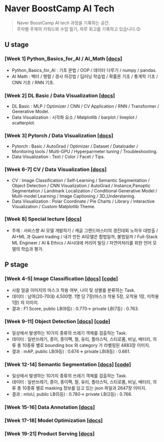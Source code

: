 
# Naver BoostCamp AI Tech
> Naver BoostCamp AI tech 과정을 기록하는 공간.  
> 주차별 주제의 키워드와 수업 필기, 하루 회고를 기록하고 있습니다.:blush:  

## U stage
### [Week 1] Python_Basics_for_AI / AI_Math [[docs]](./week01)
- Python_Basics_for_AI : 기초 문법 / OOP / 데이터 다루기 / numpy / pandas.  
- AI Math : 벡터 / 행렬 / 경사 하강법 / 딥러닝 학습법 / 확률론 기초 / 통계학 기초 / CNN 기초 / RNN 기초.  
### [Week 2] DL Basic / Data Visualization [[docs]](./week02)
- DL Basic : MLP / Optimizer / CNN / CV Application / RNN / Transformer / Generative Model.  
- Data Visualization : 시각화 요소 / Matplotlib / barplot / lineplot / scatterplot.  
### [Week 3] Pytorch / Data Visualization [[docs]](./week03)
- Pytorch : Basic / AutoGrad / Optimizer / Dataset / Dataloader / Monitoring tools / Multi-GPU / Hyperparmeter tuning / Troubleshooting.  
- Data Visualization : Text / Color / Facet / Tips.  
### [Week 6-7] CV / Data Visualization [[docs]](./week06-7)
- CV : Image Classification / Self-Learning / Semantic Segmentation / Object Detection / CNN Visualization / AutoGrad / Instance,Panoptic Segmentation / Landmark Localization / Conditional Generative Model / Multi-model Learning / Image Captioning / 3D_Understaning.  
- Data Visualization : Polar Coordinate / Pie Charts / Library / Interactive Visualization / Custom Matplotlib Theme.  
### [Week 8] Special lecture [[docs]](./week08)
- 주제 : 서비스향 AI 모델 개발하기 / 캐글 그랜드마스터의 경진대회 노하우 대방출 / AI+ML 과 Quant trading / 내가 만든 AI모델은 합법일까, 불법일까 / Full-Stack ML Engineer / AI & Ethics / AI시대에 커리어 빌딩 / 자연어처리를 위한 언어 모델의 학습과 평가.  

## P stage
### [Week 4-5] Image Classification [[docs]](./week04-5) [[code]](https://github.com/wonsgong/image-classification-level1-21)
- 사람 얼굴 이미지의 마스크 착용 여부, 나이 및 성별를 분류하는 Task.
- 데이터 : 남여(20-70대) 4,500명. 1명 당 7장(마스크 착용 5장, 오착용 1장, 미착용1장) 의 이미지.
- 결과 : F1 Score, public LB(9등) :  0.770-> private LB(7등) : 0.763.

### [Week 9-11] Object Detection [[docs]](./week09-11) [[code]](https://github.com/wonsgong/object-detection-level2-cv-05)
- 일상에서 발생하는 10가지 종류의 쓰레기 객체를 검출하는 Task.  
- 데이터 : 일반쓰레기, 종이, 종이팩, 철, 유리, 플라스틱, 스티로폼, 비닐, 배터리, 의류 총 10종류 별로 bounding box 와 category 가 라벨링된 4883장 이미지.  
- 결과 : mAP, public LB(9등) :  0.674-> private LB(8등) : 0.661.  
### [Week 12-14] Semantic Segmentation [[docs]](./week12-14) [[code]](https://github.com/wonsgong/semantic-segmentation-level2-cv-05)
- 일상에서 발생하는 10가지 종류의 쓰레기 객체를 검출하는 Task.  
- 데이터 : 일반쓰레기, 종이, 종이팩, 철, 유리, 플라스틱, 스티로폼, 비닐, 배터리, 의류 총 10종류 별로 masking 정보를 담고 있는 json 파일과 2647장 이미지.  
- 결과 : mIoU, public LB(5등) :  0.780-> private LB(2등) : 0.766.  
### [Week 15-16] Data Annotation [[docs]](./week15-16)

### [Week 17-18] Model Optimization [[docs]](./week17-18)

### [Week 19-21] Product Serving [[docs]](./wekk19-21)